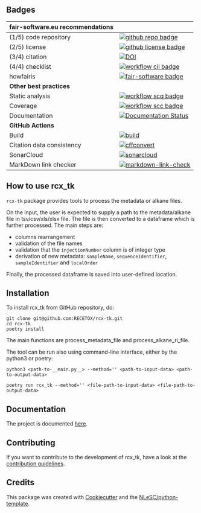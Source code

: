 ## Badges

| fair-software.eu recommendations | |
| :-- | :--  |
| (1/5) code repository              | [![github repo badge](https://img.shields.io/badge/github-repo-000.svg?logo=github&labelColor=gray&color=blue)](https://github.com/RECETOX/rcx-tk) |
| (2/5) license                      | [![github license badge](https://img.shields.io/github/license/RECETOX/rcx-tk)](https://github.com/RECETOX/rcx-tk) |
| (3/4) citation                     | [![DOI](https://zenodo.org/badge/DOI/<replace-with-created-DOI>.svg)](https://doi.org/<replace-with-created-DOI>) |
| (4/4) checklist                    | [![workflow cii badge](https://bestpractices.coreinfrastructure.org/projects/<replace-with-created-project-identifier>/badge)](https://bestpractices.coreinfrastructure.org/projects/<replace-with-created-project-identifier>) |
| howfairis                          | [![fair-software badge](https://img.shields.io/badge/fair--software.eu-%E2%97%8F%20%20%E2%97%8F%20%20%E2%97%8F%20%20%E2%97%8F%20%20%E2%97%8B-yellow)](https://fair-software.eu) |
| **Other best practices**           | &nbsp; |
| Static analysis                    | [![workflow scq badge](https://sonarcloud.io/api/project_badges/measure?project=RECETOX_rcx-tk&metric=alert_status)](https://sonarcloud.io/dashboard?id=RECETOX_rcx-tk) |
| Coverage                           | [![workflow scc badge](https://sonarcloud.io/api/project_badges/measure?project=RECETOX_rcx-tk&metric=coverage)](https://sonarcloud.io/dashboard?id=RECETOX_rcx-tk) |
| Documentation                      | [![Documentation Status](https://readthedocs.org/projects/rcx-tk/badge/?version=latest)](https://rcx-tk.readthedocs.io/en/latest/?badge=latest) |
| **GitHub Actions**                 | &nbsp; |
| Build                              | [![build](https://github.com/RECETOX/rcx-tk/actions/workflows/build.yml/badge.svg)](https://github.com/RECETOX/rcx-tk/actions/workflows/build.yml) |
| Citation data consistency          | [![cffconvert](https://github.com/RECETOX/rcx-tk/actions/workflows/cffconvert.yml/badge.svg)](https://github.com/RECETOX/rcx-tk/actions/workflows/cffconvert.yml) |
| SonarCloud                         | [![sonarcloud](https://github.com/RECETOX/rcx-tk/actions/workflows/sonarcloud.yml/badge.svg)](https://github.com/RECETOX/rcx-tk/actions/workflows/sonarcloud.yml) |
| MarkDown link checker              | [![markdown-link-check](https://github.com/RECETOX/rcx-tk/actions/workflows/markdown-link-check.yml/badge.svg)](https://github.com/RECETOX/rcx-tk/actions/workflows/markdown-link-check.yml) |

## How to use rcx_tk

`rcx-tk` package provides tools to process the metadata or alkane files.

On the input, the user is expected to supply a path to the metadata/alkane file in tsv/csv/xls/xlsx file. The file is then converted to a dataframe which is further processed. The main steps are:

- columns rearrangement
- validation of the file names
- validation that the `injectionNumber` column is of integer type
- derivation of new metadata: `sampleName`, `sequenceIdentifier`, `sampleIdentifier` and `localOrder`

Finally, the processed dataframe is saved into user-defined location.

## Installation

To install rcx_tk from GitHub repository, do:

```console
git clone git@github.com:RECETOX/rcx-tk.git
cd rcx-tk
poetry install
```

The main functions are process_metadata_file and process_alkane_ri_file.

The tool can be run also using command-line interface, either by the python3 or poetry:

```console
python3 <path-to-__main.py__> --method='' <path-to-input-data> <path-to-output-data>
```

```console
poetry run rcx_tk --method='' <file-path-to-input-data> <file-path-to-output-data>
```
## Documentation

The project is documented [here](https://rcx-tk.readthedocs.io/en/latest/?badge=latest).

## Contributing

If you want to contribute to the development of rcx_tk,
have a look at the [contribution guidelines](CONTRIBUTING.md).

## Credits

This package was created with [Cookiecutter](https://github.com/audreyr/cookiecutter) and the [NLeSC/python-template](https://github.com/NLeSC/python-template).

